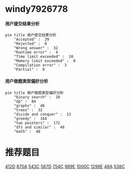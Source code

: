 # windy7926778

<!-- tabs:start -->



#### **用户提交结果分析**

```mermaid
pie title 用户提交结果分析
    "Accepted" :  39
    "Rejected" :  0
    "Wrong answer" :  32
    "Runtime error" :  4
    "Time limit exceeded" :  10
    "Memory limit exceeded" :  0
    "Compilation error" :  3
    "Partial" :  0
```

#### **用户做题类型偏好分析**

```mermaid
pie title 用户做题类型偏好分析
    "binary search" :  10
    "dp" :  84
    "graphs" :  46
    "trees" :  32
    "divide and conquer" :  13
    "greedy" :  164
    "two pointers" :  172
    "dfs and similar" :  48
    "math" :  48
```



<!-- tabs:end -->
# 推荐题目
[412D](https://codeforces.com/contest/412/problem/D)
[870A](https://codeforces.com/contest/870/problem/A)
[543C](https://codeforces.com/contest/543/problem/C)
[567D](https://codeforces.com/contest/567/problem/D)
[754C](https://codeforces.com/contest/754/problem/C)
[989E](https://codeforces.com/contest/989/problem/E)
[1000C](https://codeforces.com/contest/1000/problem/C)
[1298E](https://codeforces.com/contest/1298/problem/E)
[48A](https://codeforces.com/contest/48/problem/A)
[538C](https://codeforces.com/contest/538/problem/C)
